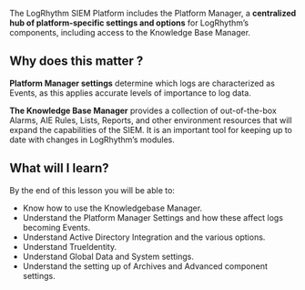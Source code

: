 
The LogRhythm SIEM Platform includes the Platform Manager, a **centralized hub of platform-specific settings and options** for LogRhythm’s components, including access to the Knowledge Base Manager.


## Why does this matter ?

**Platform Manager settings** determine which logs are characterized as Events, as this applies accurate levels of importance to log data.

**The Knowledge Base Manager** provides a collection of out-of-the-box Alarms, AIE Rules, Lists, Reports, and other environment resources that will expand the capabilities of the SIEM. It is an important tool for keeping up to date with changes in LogRhythm’s modules.


## What will I learn?

By the end of this lesson you will be able to:

- Know how to use the Knowledgebase Manager.
- Understand the Platform Manager Settings and how these affect logs becoming Events.
- Understand Active Directory Integration and the various options.
- Understand TrueIdentity.
- Understand Global Data and System settings.
- Understand the setting up of Archives and Advanced component settings.


